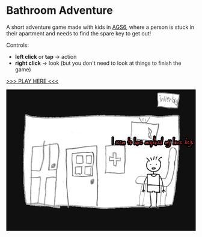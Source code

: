 # Bathroom Adventure

A short adventure game made with kids in [AGS6](https://www.adventuregamestudio.co.uk/), where a person is stuck in their apartment and needs to find the spare key to get out!

Controls:

- **left click** or **tap** -> action
- **right click** -> look (but you don't need to look at things to finish the game)

[>>> PLAY HERE <<<](https://mateusz.github.io/bathroomadventure/)

![Screenshot](screenshot.png)

